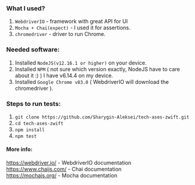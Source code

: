 
### What I used?

  1. ```WebdriverIO``` - framework with great API for UI
  2. ```Mocha + Chai(expect)``` - I used it for assertions.
  3. ```chromedriver``` - driver to run Chrome.
  
### Needed software:
  1. Installed ```NodeJS(v12.16.1 or higher)``` on your device.
  2. Installed ```NPM``` ( not sure which version exactly, NodeJS have to care about it :) ) I have v6.14.4 on my device.
  3. Installed ```Google Chrome v83.0``` ( WebdriverIO will download the chromedriver ).
  
### Steps to run tests: 
  1. ```git clone https://github.com/Sharygin-Aleksei/tech-ases-zwift.git```
  2. ```cd tech-ases-zwift```
  3. ```npm install```
  4. ```npm test```

#### More info:
https://webdriver.io/ - WebdriverIO documentation  
https://www.chaijs.com/  - Chai documentation  
https://mochajs.org/ - Mocha documentation  
